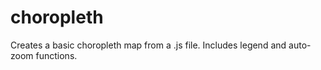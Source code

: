 # choropleth
Creates a basic choropleth map from a .js file.
Includes legend and auto-zoom functions.
